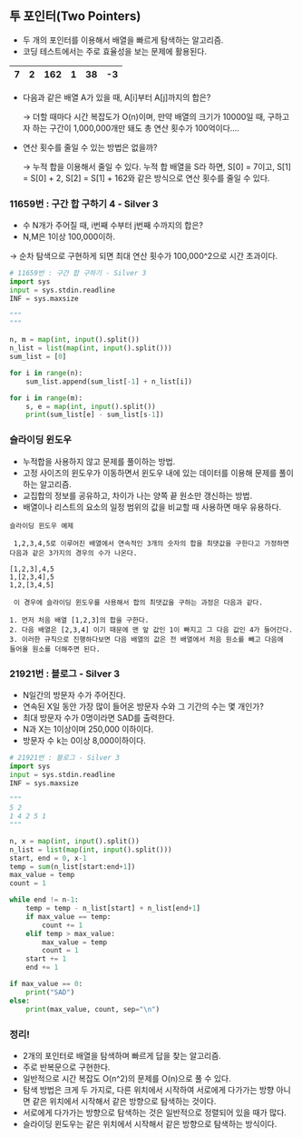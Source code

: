 ## 투 포인터(Two Pointers)

- 두 개의 포인터를 이용해서 배열을 빠르게 탐색하는 알고리즘.
- 코딩 테스트에서는 주로 효율성을 보는 문제에 활용된다.

| 7 | 2 | 162 | 1 | 38 | -3 |
| --- | --- | --- | --- | --- | --- |
- 다음과 같은 배열 A가 있을 때, A[i]부터 A[j]까지의 합은?
    
    → 더할 때마다 시간 복잡도가 O(n)이며, 만약 배열의 크기가 10000일 때, 구하고자 하는 구간이 1,000,000개만 돼도 총 연산 횟수가 100억이다….
    
- 연산 횟수를 줄일 수 있는 방법은 없을까?
    
    → 누적 합을 이용해서 줄일 수 있다. 누적 합 배열을 S라 하면, S[0] = 7이고, S[1] = S[0] + 2, S[2] = S[1] + 162와 같은 방식으로 연산 횟수를 줄일 수 있다.
    

### 11659번 : 구간 합 구하기 4 - Silver 3

- 수 N개가 주어질 때, i번째 수부터 j번째 수까지의 합은?
- N,M은 1이상 100,000이하.

→ 순차 탐색으로 구현하게 되면 최대 연산 횟수가 100,000^2으로 시간 초과이다.

```python
# 11659번 : 구간 합 구하기 - Silver 3
import sys
input = sys.stdin.readline
INF = sys.maxsize

"""
"""

n, m = map(int, input().split())
n_list = list(map(int, input().split()))
sum_list = [0]

for i in range(n):
    sum_list.append(sum_list[-1] + n_list[i])

for i in range(m):
    s, e = map(int, input().split())
    print(sum_list[e] - sum_list[s-1])
```

### 슬라이딩 윈도우

- 누적합을 사용하지 않고 문제를 풀이하는 방법.
- 고정 사이즈의 윈도우가 이동하면서 윈도우 내에 있는 데이터를 이용해 문제를 풀이하는 알고리즘.
- 교집합의 정보를 공유하고, 차이가 나는 양쪽 끝 원소만 갱신하는 방법.
- 배열이나 리스트의 요소의 일정 범위의 값을 비교할 때 사용하면 매우 유용하다.

```
슬라이딩 윈도우 예제

 1,2,3,4,5로 이루어진 배열에서 연속적인 3개의 숫자의 합을 최댓값을 구한다고 가정하면
다음과 같은 3가지의 경우의 수가 나온다.

[1,2,3],4,5
1,[2,3,4],5
1,2,[3,4,5]

 이 경우에 슬라이딩 윈도우를 사용해서 합의 최댓값을 구하는 과정은 다음과 같다.

1. 먼저 처음 배열 [1,2,3]의 합을 구한다.
2. 다음 배열은 [2,3,4] 이기 때문에 맨 앞 값인 1이 빠지고 그 다음 값인 4가 들어간다.
3. 이러한 규칙으로 진행하다보면 다음 배열의 값은 전 배열에서 처음 원소를 빼고 다음에
들어올 원소를 더해주면 된다.
```

### 21921번 : 블로그 - Silver 3

- N일간의 방문자 수가 주어진다.
- 연속된 X일 동안 가장 많이 들어온 방문자 수와 그 기간의 수는 몇 개인가?
- 최대 방문자 수가 0명이라면 SAD를 출력한다.
- N과 X는 1이상이며 250,000 이하이다.
- 방문자 수 k는 0이상 8,000이하이다.

```python
# 21921번 : 블로그 - Silver 3
import sys
input = sys.stdin.readline
INF = sys.maxsize

"""
5 2
1 4 2 5 1
"""

n, x = map(int, input().split())
n_list = list(map(int, input().split()))
start, end = 0, x-1
temp = sum(n_list[start:end+1])
max_value = temp
count = 1

while end != n-1:
    temp = temp - n_list[start] + n_list[end+1]
    if max_value == temp:
        count += 1
    elif temp > max_value:
        max_value = temp
        count = 1
    start += 1
    end += 1

if max_value == 0:
    print("SAD")
else:
    print(max_value, count, sep="\n")
```

### 정리!

- 2개의 포인터로 배열을 탐색하며 빠르게 답을 찾는 알고리즘.
- 주로 반복문으로 구현한다.
- 일반적으로 시간 복잡도 O(n^2)의 문제를 O(n)으로 풀 수 있다.
- 탐색 방법은 크게 두 가지로, 다른 위치에서 시작하여 서로에게 다가가는 방향 아니면 같은 위치에서 시작해서 같은 방향으로 탐색하는 것이다.
- 서로에게 다가가는 방향으로 탐색하는 것은 일반적으로 정렬되어 있을 때가 많다.
- 슬라이딩 윈도우는 같은 위치에서 시작해서 같은 방향으로 탐색하는 방식이다.